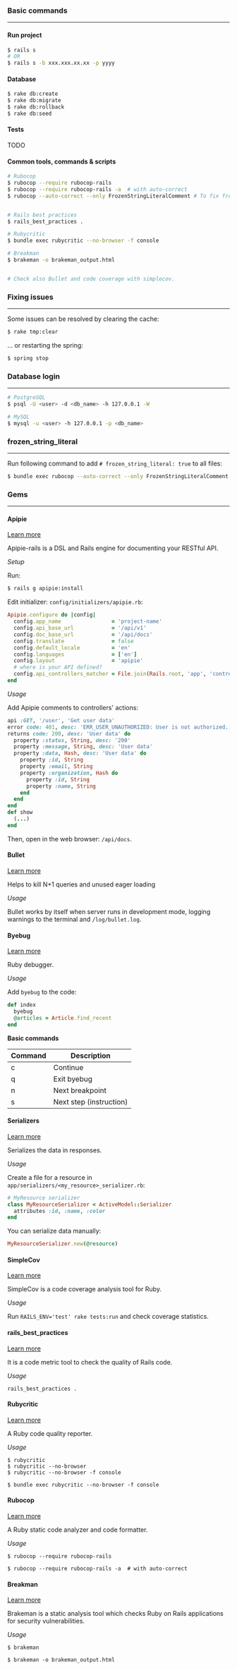 ### Basic commands
---

#### Run project

``` bash
$ rails s
# OR
$ rails s -b xxx.xxx.xx.xx -p yyyy
```


#### Database

```bash
$ rake db:create
$ rake db:migrate
$ rake db:rollback
$ rake db:seed
```

#### Tests

TODO

#### Common tools, commands & scripts

```bash
# Rubocop
$ rubocop --require rubocop-rails
$ rubocop --require rubocop-rails -a  # with auto-correct
$ rubocop --auto-correct --only FrozenStringLiteralComment # To fix frozen_string_literal


# Rails best practices
$ rails_best_practices .

# Rubycritic
$ bundle exec rubycritic --no-browser -f console

# Breakman
$ brakeman -o brakeman_output.html


# Check also Bullet and code coverage with simplecov.
```


### Fixing issues
---

Some issues can be resolved by clearing the cache:

```bash
$ rake tmp:clear
```

... or restarting the spring:

```bash
$ spring stop
```


### Database login
---

```bash
# PostgreSQL
$ psql -U <user> -d <db_name> -h 127.0.0.1 -W

# MySQL
$ mysql -u <user> -h 127.0.0.1 -p <db_name>

```


### frozen_string_literal
---

Run following command to add `# frozen_string_literal: true` to all files:

```bash
$ bundle exec rubocop --auto-correct --only FrozenStringLiteralComment
```

### Gems
---

#### Apipie

[Learn more](https://github.com/Apipie/apipie-rails)

Apipie-rails is a DSL and Rails engine for documenting your RESTful API.

*Setup*

Run:

```bash
$ rails g apipie:install
```

Edit initializer: `config/initializers/apipie.rb`:

```ruby
Apipie.configure do |config|
  config.app_name                = 'project-name'
  config.api_base_url            = '/api/v1'
  config.doc_base_url            = '/api/docs'
  config.translate               = false
  config.default_locale          = 'en'
  config.languages               = ['en']
  config.layout                  = 'apipie'
  # where is your API defined?
  config.api_controllers_matcher = File.join(Rails.root, 'app', 'controllers', '**', '*.rb') # rubocop:disable Rails/FilePath
end
```

*Usage*

Add Apipie comments to controllers' actions:

```ruby
api :GET, '/user', 'Get user data'
error code: 401, desc: 'ERR_USER_UNAUTHORIZED: User is not authorized.'
returns code: 200, desc: 'User data' do
  property :status, String, desc: '200'
  property :message, String, desc: 'User data'
  property :data, Hash, desc: 'User data' do
    property :id, String
    property :email, String
    property :organization, Hash do
      property :id, String
      property :name, String
    end
  end
end
def show
  (...)
end
```

Then, open in the web browser: `/api/docs`.



#### Bullet

[Learn more](https://github.com/flyerhzm/bullet)

Helps to kill N+1 queries and unused eager loading

*Usage*

Bullet works by itself when server runs in development mode, logging warnings to the terminal and `/log/bullet.log`.


#### Byebug

[Learn more](https://github.com/deivid-rodriguez/byebug)

Ruby debugger.

*Usage*

Add `byebug` to the code:

```ruby
def index
  byebug
  @articles = Article.find_recent
end
```

**Basic commands**

|Command|Description|
|-------|-----------|
|c|Continue|
|q|Exit byebug|
|n|Next breakpoint|
|s|Next step (instruction)|



#### Serializers

[Learn more](https://github.com/rails-api/active_model_serializers)

Serializes the data in responses.

*Usage*

Create a file for a resource in `app/serializers/<my_resource>_serializer.rb`:

```ruby
# MyResource serializer
class MyResourceSerializer < ActiveModel::Serializer
  attributes :id, :name, :color
end
```

You can serialize data manually:

```ruby
MyResourceSerializer.new(@resource)
```


#### SimpleCov

[Learn more](https://github.com/colszowka/simplecov)

SimpleCov is a code coverage analysis tool for Ruby.

*Usage*

Run `RAILS_ENV='test' rake tests:run` and check coverage statistics.

#### rails_best_practices

[Learn more](https://github.com/flyerhzm/rails_best_practices)

It is a code metric tool to check the quality of Rails code.

*Usage*

```
rails_best_practices .
```

#### Rubycritic

[Learn more](https://github.com/whitesmith/rubycritic)

A Ruby code quality reporter.

*Usage*

```
$ rubycritic
$ rubycritic --no-browser
$ rubycritic --no-browser -f console

$ bundle exec rubycritic --no-browser -f console
```

#### Rubocop

[Learn more](https://github.com/rubocop-hq/rubocop)

A Ruby static code analyzer and code formatter.

*Usage*

```
$ rubocop --require rubocop-rails

$ rubocop --require rubocop-rails -a  # with auto-correct
```

#### Breakman

[Learn more](https://github.com/presidentbeef/brakeman)

Brakeman is a static analysis tool which checks Ruby on Rails applications for security vulnerabilities.

*Usage*

```
$ brakeman

$ brakeman -o brakeman_output.html
```
